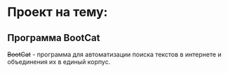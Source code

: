 # Проект на тему:
## Программа BootCat

<s>BootCat</s> - программа для автоматизации поиска текстов в интернете и объединения их в единый корпус. 
